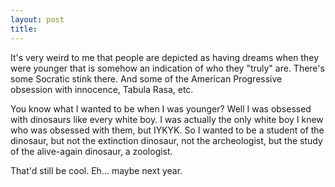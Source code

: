 ```yaml
---
layout: post
title:
---
```


It's very weird to me that people are depicted as having dreams when they were younger that is somehow an indication of who they "truly" are.
There's some Socratic stink there.
And some of the American Progressive obsession with innocence, Tabula Rasa, etc.

You know what I wanted to be when I was younger?
Well I was obsessed with dinosaurs like every white boy.
I was actually the only white boy I knew who was obsessed with them, but IYKYK.
So I wanted to be a student of the dinosaur, but not the extinction dinosaur, not the archeologist,
but the study of the alive-again dinosaur, a zoologist.

That'd still be cool.
Eh... maybe next year.
